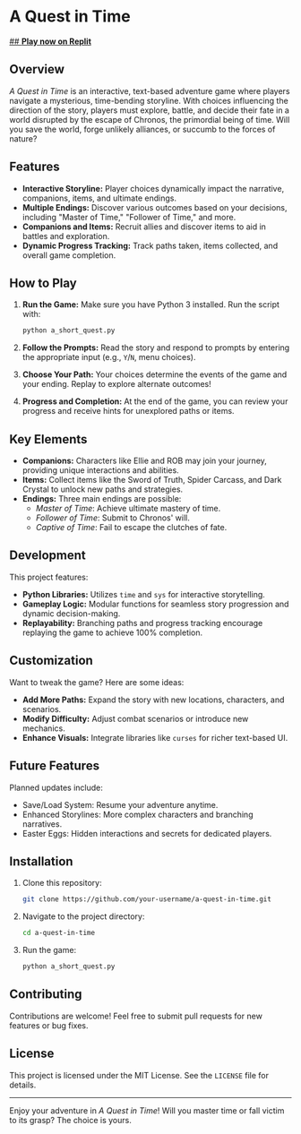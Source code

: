 # A Quest in Time
[## **Play now on Replit**](https://replit.com/@annieiachien/A-Quest-in-Time#main.py)

## Overview
*A Quest in Time* is an interactive, text-based adventure game where players navigate a mysterious, time-bending storyline. With choices influencing the direction of the story, players must explore, battle, and decide their fate in a world disrupted by the escape of Chronos, the primordial being of time. Will you save the world, forge unlikely alliances, or succumb to the forces of nature?

## Features
- **Interactive Storyline:** Player choices dynamically impact the narrative, companions, items, and ultimate endings.
- **Multiple Endings:** Discover various outcomes based on your decisions, including "Master of Time," "Follower of Time," and more.
- **Companions and Items:** Recruit allies and discover items to aid in battles and exploration.
- **Dynamic Progress Tracking:** Track paths taken, items collected, and overall game completion.

## How to Play
1. **Run the Game:**
   Make sure you have Python 3 installed. Run the script with:
   ```bash
   python a_short_quest.py
   ```

2. **Follow the Prompts:**
   Read the story and respond to prompts by entering the appropriate input (e.g., `Y`/`N`, menu choices).

3. **Choose Your Path:**
   Your choices determine the events of the game and your ending. Replay to explore alternate outcomes!

4. **Progress and Completion:**
   At the end of the game, you can review your progress and receive hints for unexplored paths or items.

## Key Elements
- **Companions:** Characters like Ellie and ROB may join your journey, providing unique interactions and abilities.
- **Items:** Collect items like the Sword of Truth, Spider Carcass, and Dark Crystal to unlock new paths and strategies.
- **Endings:** Three main endings are possible:
  - *Master of Time*: Achieve ultimate mastery of time.
  - *Follower of Time*: Submit to Chronos' will.
  - *Captive of Time*: Fail to escape the clutches of fate.

## Development
This project features:
- **Python Libraries:** Utilizes `time` and `sys` for interactive storytelling.
- **Gameplay Logic:** Modular functions for seamless story progression and dynamic decision-making.
- **Replayability:** Branching paths and progress tracking encourage replaying the game to achieve 100% completion.

## Customization
Want to tweak the game? Here are some ideas:
- **Add More Paths:** Expand the story with new locations, characters, and scenarios.
- **Modify Difficulty:** Adjust combat scenarios or introduce new mechanics.
- **Enhance Visuals:** Integrate libraries like `curses` for richer text-based UI.

## Future Features
Planned updates include:
- Save/Load System: Resume your adventure anytime.
- Enhanced Storylines: More complex characters and branching narratives.
- Easter Eggs: Hidden interactions and secrets for dedicated players.

## Installation
1. Clone this repository:
   ```bash
   git clone https://github.com/your-username/a-quest-in-time.git
   ```

2. Navigate to the project directory:
   ```bash
   cd a-quest-in-time
   ```

3. Run the game:
   ```bash
   python a_short_quest.py
   ```

## Contributing
Contributions are welcome! Feel free to submit pull requests for new features or bug fixes.

## License
This project is licensed under the MIT License. See the `LICENSE` file for details.

---

Enjoy your adventure in *A Quest in Time*! Will you master time or fall victim to its grasp? The choice is yours.
